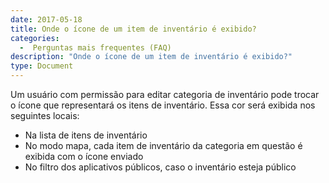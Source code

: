 ```yaml
---
date: 2017-05-18
title: Onde o ícone de um item de inventário é exibido?
categories:
  -  Perguntas mais frequentes (FAQ)
description: "Onde o ícone de um item de inventário é exibido?"
type: Document
---
```


Um usuário com permissão para editar categoria de inventário pode trocar o ícone que representará os itens de inventário. Essa cor será exibida nos seguintes locais:

- Na lista de itens de inventário
- No modo mapa, cada item de inventário da categoria em questão é exibida com o ícone enviado
- No filtro dos aplicativos públicos, caso o inventário esteja público
